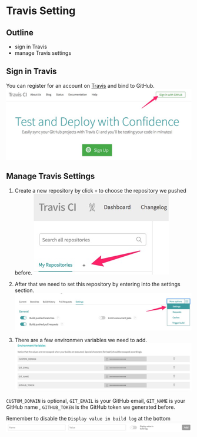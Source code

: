 # Travis Setting
## Outline
* sign in Travis
* manage Travis settings

## Sign in Travis
You can register for an account on [Travis](https://travis-ci.org/) and bind to GitHub.
![Travis-Setting-01](img/Travis-Setting-01.jpg)

## Manage Travis Settings
1. Create a new repository by click `+` to choose the repository we pushed before.
![Travis-Setting-02](img/Travis-Setting-02.jpg)

2. After that we need to set this repository by entering into the settings section.
![Travis-Setting-03](img/Travis-Setting-03.jpg)

3. There are a few environmen variables we need to add.
![Travis-Setting-04](img/Travis-Setting-04.jpg)

`CUSTOM_DOMAIN` is optional, `GIT_EMAIL` is your GitHub email, `GIT_NAME` is your GitHub name
, `GITHUB_TOKEN` is the GitHub token we generated before.

Remember to disable the `Display value in build log` at the bottom
![Travis-Setting-05](img/Travis-Setting-05.jpg)
